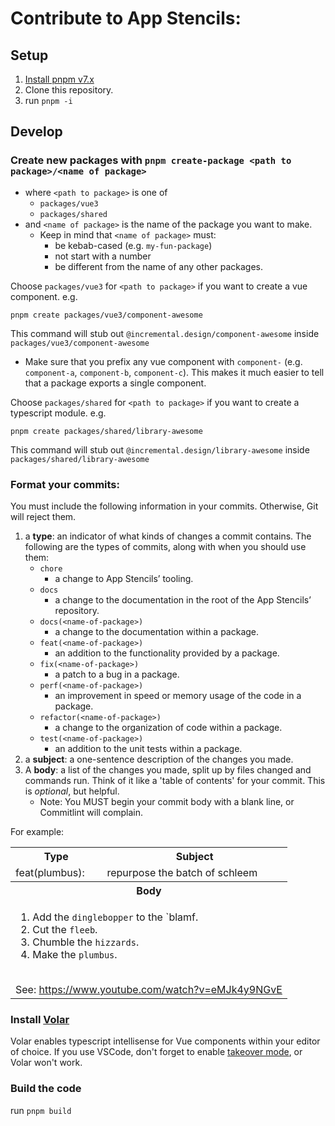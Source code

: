 # Contribute to App Stencils:

## Setup

1. [Install pnpm v7.x](https://pnpm.io/installation)
2. Clone this repository.
3. run `pnpm -i`

## Develop

### Create new packages with `pnpm create-package <path to package>/<name of package>` 
* where `<path to package>` is one of
  * `packages/vue3`
  * `packages/shared`
* and `<name of package>` is the name of the package you want to make.
  * Keep in mind that `<name of package>` must:
    * be kebab-cased (e.g. `my-fun-package`)
    * not start with a number
    * be different from the name of any other packages.

Choose `packages/vue3` for `<path to package>` if you want to create a vue component. e.g.
```
pnpm create packages/vue3/component-awesome
```
This command will stub out `@incremental.design/component-awesome` inside `packages/vue3/component-awesome`
* Make sure that you prefix any vue component with `component-` (e.g. `component-a`, `component-b`, `component-c`). This makes it much easier to tell that a package exports a single component.

Choose `packages/shared` for `<path to package>` if you want to create a typescript module. e.g.
```
pnpm create packages/shared/library-awesome
```
This command will stub out `@incremental.design/library-awesome` inside `packages/shared/library-awesome`
  


### Format your commits:

You must include the following information in your commits. Otherwise, Git will reject them.

1. a **type**: an indicator of what kinds of changes a commit contains. The following are the types of commits, along with when you should use them:
   - `chore`
     - a change to App Stencils’ tooling.
   - `docs`
     - a change to the documentation in the root of the App Stencils’ repository.
   - `docs(<name-of-package>)`
     - a change to the documentation within a package.
   - `feat(<name-of-package>)`
     - an addition to the functionality provided by a package.
   - `fix(<name-of-package>)`
     - a patch to a bug in a package.
   - `perf(<name-of-package>)`
     - an improvement in speed or memory usage of the code in a package.
   - `refactor(<name-of-package>)`
     - a change to the organization of code within a package.
   - `test(<name-of-package>)`
     - an addition to the unit tests within a package.
2. a **subject**: a one-sentence description of the changes you made.
3. A **body**: a list of the changes you made, split up by files changed and commands run. Think of it like a 'table of contents' for your commit. This is _optional_, but helpful.
   - Note: You MUST begin your commit body with a blank line, or Commitlint will complain.

For example:

<table>
<tbody>
<!--  -->
<tr>
<th>Type</th>
<th>Subject</th>
</tr>
<!--  -->
<tr>
<td>feat(plumbus):</td>
<td>repurpose the batch of schleem</td>
</tr>
<!--  -->
<tr><th colspan="2">Body</th></tr>
<!--  -->
<tr><td colspan="2"><ol><li>Add the <code>dinglebopper</code> to the `blamf.</li><li>Cut the <code>fleeb</code>.</li><li>Chumble the <code>hizzards</code>.</li><li>Make the <code>plumbus</code>.</li></ol><br>See: <a href="https://www.youtube.com/watch?v=eMJk4y9NGvE">https://www.youtube.com/watch?v=eMJk4y9NGvE</a></td></tr>
<!--  -->
</tbody>
</table>

### Install [Volar](https://github.com/johnsoncodehk/volar)
Volar enables typescript intellisense for Vue components within your editor of choice.
If you use VSCode, don't forget to enable [takeover mode](https://github.com/johnsoncodehk/volar/discussions/471), or Volar won't work.

### Build the code
run `pnpm build`


<!-- ### Install ESlint -->
<!-- eslint enforces typescript naming conventions, and formats your code on save (does this work outside of vscode?) -->

<!-- #### Follow Typescript [naming conventions](https://typescript-eslint.io/rules/naming-convention/)
ESlint will fail if you don't adhere to the following naming conventions. -->
<!-- bullet of naming conventions -->
<!-- and link to typescript eslint -->

<!-- todo: test with jest (what about potentially using vitest??) -->

<!-- todo: document components. right now this doesn't exist because we don't have a documentation site within this repo -->

<!-- todo: publish instructions. right now no publish because CI/CD isn't set up. Also, need to be able to publish locally without hitting actual npm repo -->

